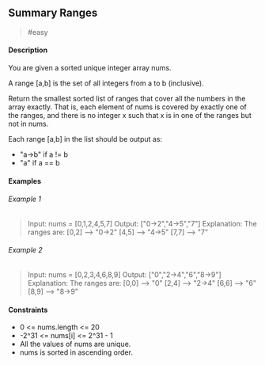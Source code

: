 ## Summary Ranges

> #easy

#### Description

You are given a sorted unique integer array nums.

A range [a,b] is the set of all integers from a to b (inclusive).

Return the smallest sorted list of ranges that cover all the numbers in the array exactly. That is, each element of nums is covered by exactly one of the ranges, and there is no integer x such that x is in one of the ranges but not in nums.

Each range [a,b] in the list should be output as:

-   "a->b" if a != b
-   "a" if a == b

#### Examples

###### Example 1

> Input: nums = [0,1,2,4,5,7]
> Output: ["0->2","4->5","7"]
> Explanation: The ranges are:
> [0,2] --> "0->2"
> [4,5] --> "4->5"
> [7,7] --> "7"

###### Example 2

> Input: nums = [0,2,3,4,6,8,9]
> Output: ["0","2->4","6","8->9"]
> Explanation: The ranges are:
> [0,0] --> "0"
> [2,4] --> "2->4"
> [6,6] --> "6"
> [8,9] --> "8->9"

#### Constraints

-   0 <= nums.length <= 20
-   -2^31 <= nums[i] <= 2^31 - 1
-   All the values of nums are unique.
-   nums is sorted in ascending order.
